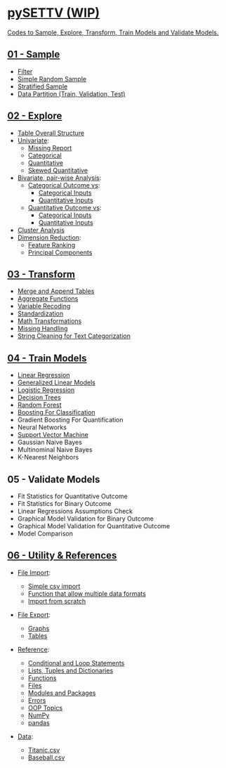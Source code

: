 # [pySETTV (WIP)](https://github.com/danielrferreira/pySETTV/tree/main)
[Codes to Sample, Explore, Transform, Train Models and Validate Models.](https://github.com/danielrferreira/pySETTV/tree/main)

## [01 - Sample](https://github.com/danielrferreira/pySETTV/tree/main/01%20-%20Sample)
- [Filter](https://github.com/danielrferreira/pySETTV/tree/main/01%20-%20Sample/Filter)
- [Simple Random Sample](https://github.com/danielrferreira/pySETTV/tree/main/01%20-%20Sample/Simple%20Random)
- [Stratified Sample](https://github.com/danielrferreira/pySETTV/tree/main/01%20-%20Sample/Stratified)
- [Data Partition (Train, Validation, Test)](https://github.com/danielrferreira/pySETTV/tree/main/01%20-%20Sample/Data%20Partition)
## [02 - Explore](https://github.com/danielrferreira/pySETTV/tree/main/02%20-%20Explore)
* [Table Overall Structure](https://github.com/danielrferreira/pySETTV/tree/main/02%20-%20Explore/Overall%20Structure)
* [Univariate](https://github.com/danielrferreira/pySETTV/tree/main/02%20-%20Explore/Univariate):
  - [Missing Report](https://github.com/danielrferreira/pySETTV/tree/main/02%20-%20Explore/Univariate/Missing)
  - [Categorical](https://github.com/danielrferreira/pySETTV/tree/main/02%20-%20Explore/Univariate/Categorical)
  - [Quantitative](https://github.com/danielrferreira/pySETTV/tree/main/02%20-%20Explore/Univariate/Quantitative)
  - [Skewed Quantitative](https://github.com/danielrferreira/pySETTV/tree/main/02%20-%20Explore/Univariate/Skewed%20Quantitative)
* [Bivariate, pair-wise Analysis](https://github.com/danielrferreira/pySETTV/tree/main/02%20-%20Explore/Bivariate):
  - [Categorical Outcome vs](https://github.com/danielrferreira/pySETTV/tree/main/02%20-%20Explore/Bivariate/Categorical%20Outcome):
    - [Categorical Inputs](https://github.com/danielrferreira/pySETTV/tree/main/02%20-%20Explore/Bivariate/Categorical%20Outcome/Categorical%20Inputs)
    - [Quantitative Inputs](https://github.com/danielrferreira/pySETTV/tree/main/02%20-%20Explore/Bivariate/Categorical%20Outcome/Quantitative%20Inputs)
  - [Quantitative Outcome vs](https://github.com/danielrferreira/pySETTV/tree/main/02%20-%20Explore/Bivariate/Quantitative%20Outcome):
    - [Categorical Inputs](https://github.com/danielrferreira/pySETTV/tree/main/02%20-%20Explore/Bivariate/Quantitative%20Outcome/Categorical%20Inputs)
    - [Quantitative Inputs](https://github.com/danielrferreira/pySETTV/tree/main/02%20-%20Explore/Bivariate/Quantitative%20Outcome/Quantitative%20Inputs) 
* [Cluster Analysis](https://github.com/danielrferreira/pySETTV/tree/main/02%20-%20Explore/Cluster)
* [Dimension Reduction]():
  - [Feature Ranking](https://github.com/danielrferreira/pySETTV/tree/main/02%20-%20Explore/Dimension%20Reduction/Feature%20Ranking)
  - [Principal Components](https://github.com/danielrferreira/pySETTV/tree/main/02%20-%20Explore/Dimension%20Reduction/PCA)
## [03 - Transform](https://github.com/danielrferreira/pySETTV/tree/main/03%20-%20Transform)
- [Merge and Append Tables](https://github.com/danielrferreira/pySETTV/tree/main/03%20-%20Transform/Merge%20and%20Append)
- [Aggregate Functions](https://github.com/danielrferreira/pySETTV/tree/main/03%20-%20Transform/Aggregate)
- [Variable Recoding](https://github.com/danielrferreira/pySETTV/tree/main/03%20-%20Transform/Recode)
- [Standardization](https://github.com/danielrferreira/pySETTV/tree/main/03%20-%20Transform/Standardization)
- [Math Transformations](https://github.com/danielrferreira/pySETTV/tree/main/03%20-%20Transform/Math%20Transformations)
- [Missing Handling](https://github.com/danielrferreira/pySETTV/tree/main/03%20-%20Transform/Missing%20Handling)
- [String Cleaning for Text Categorization](https://github.com/danielrferreira/pySETTV/tree/main/03%20-%20Transform/String%20Cleaning)
## [04 - Train Models](https://github.com/danielrferreira/pySETTV/tree/main/04%20-%20Train)
- [Linear Regression](https://github.com/danielrferreira/pySETTV/tree/main/04%20-%20Train/Linear%20Regression)
- [Generalized Linear Models](https://github.com/danielrferreira/pySETTV/tree/main/04%20-%20Train/Generalized%20Linear%20Regression)
- [Logistic Regression](https://github.com/danielrferreira/pySETTV/tree/main/04%20-%20Train/Logistic%20Regression)
- [Decision Trees](https://github.com/danielrferreira/pySETTV/tree/main/04%20-%20Train/Decision%20Tree)
- [Random Forest](https://github.com/danielrferreira/pySETTV/blob/main/04%20-%20Train/Random%20Forest/readme.md)
- [Boosting For Classification](https://github.com/danielrferreira/pySETTV/tree/main/04%20-%20Train/Boosting%20Classifiers)
- Gradient Boosting For Quantification
- Neural Networks
- [Support Vector Machine](https://github.com/danielrferreira/pySETTV/tree/main/04%20-%20Train/SVM)
- Gaussian Naive Bayes
- Multinominal Naive Bayes
- K-Nearest Neighbors
## 05 - Validate Models
- Fit Statistics for Quantitative Outcome
- Fit Statistics for Binary Outcome
- Linear Regressions Assumptions Check
- Graphical Model Validation for Binary Outcome
- Graphical Model Validation for Quantitative Outcome
- Model Comparison
## [06 - Utility & References](https://github.com/danielrferreira/pySETTV/tree/main/06%20-%20Utility%20%26%20References)
* [File Import](https://github.com/danielrferreira/pySETTV/tree/main/06%20-%20Utility%20&%20References/File%20Import):
  - [Simple csv import](https://github.com/danielrferreira/pySETTV/tree/main/06%20-%20Utility%20&%20References/File%20Import/Simple%20CSV%20Import)
  - [Function that allow multiple data formats](https://github.com/danielrferreira/pySETTV/tree/main/06%20-%20Utility%20&%20References/File%20Import/Multiple%20Formats)
  - [Import from scratch](https://github.com/danielrferreira/pySETTV/tree/main/06%20-%20Utility%20&%20References/File%20Import/Import%20from%20scratch)
* [File Export](https://github.com/danielrferreira/pySETTV/tree/main/06%20-%20Utility%20%26%20References/File%20Export):
  - [Graphs](https://github.com/danielrferreira/pySETTV/tree/main/06%20-%20Utility%20%26%20References/File%20Export/Graphs)
  - [Tables](https://github.com/danielrferreira/pySETTV/tree/main/06%20-%20Utility%20%26%20References/File%20Export/Tables)
* [Reference](https://github.com/danielrferreira/pySETTV/tree/main/06%20-%20Utility%20%26%20References/Reference):
  - [Conditional and Loop Statements](https://github.com/danielrferreira/pySETTV/tree/main/06%20-%20Utility%20%26%20References/Reference/Conditional%20and%20Loops)
  - [Lists, Tuples and Dictionaries](https://github.com/danielrferreira/pySETTV/tree/main/06%20-%20Utility%20%26%20References/Reference/Lists%20Tuples%20and%20Dictionaries)
  - [Functions](https://github.com/danielrferreira/pySETTV/tree/main/06%20-%20Utility%20%26%20References/Reference/Functions)
  - [Files](https://github.com/danielrferreira/pySETTV/tree/main/06%20-%20Utility%20%26%20References/Reference/Files)
  - [Modules and Packages](https://github.com/danielrferreira/pySETTV/tree/main/06%20-%20Utility%20%26%20References/Reference/Modules%20and%20Packages)
  - [Errors](https://github.com/danielrferreira/pySETTV/tree/main/06%20-%20Utility%20%26%20References/Reference/Errors)
  - [OOP Topics](https://github.com/danielrferreira/pySETTV/tree/main/06%20-%20Utility%20%26%20References/Reference/OOP)
  - [NumPy](https://github.com/danielrferreira/pySETTV/tree/main/06%20-%20Utility%20%26%20References/Reference/NumPy)
  - [pandas](https://github.com/danielrferreira/pySETTV/tree/main/06%20-%20Utility%20%26%20References/Reference/pandas)

* [Data](https://github.com/danielrferreira/pySETTV/tree/main/06%20-%20Utility%20%26%20References/Data):
  - [Titanic.csv](https://github.com/danielrferreira/pySETTV/blob/main/06%20-%20Utility%20%26%20References/Data/train_titanic.csv)
  - [Baseball.csv](https://github.com/danielrferreira/pySETTV/blob/main/06%20-%20Utility%20%26%20References/Data/batting_2021_2022_2023.csv)
